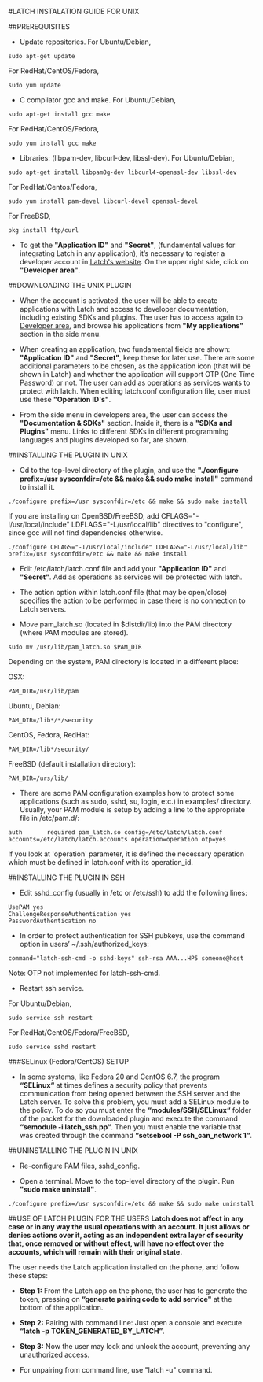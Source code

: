#LATCH INSTALATION GUIDE FOR UNIX


##PREREQUISITES
* Update repositories.
For Ubuntu/Debian,
```
sudo apt-get update
```
For RedHat/CentOS/Fedora,
```
sudo yum update
```

* C compilator gcc and make.
For Ubuntu/Debian,
```
sudo apt-get install gcc make
```
For RedHat/CentOS/Fedora,
```
sudo yum install gcc make
```

* Libraries: (libpam-dev, libcurl-dev, libssl-dev).
For Ubuntu/Debian,
```
sudo apt-get install libpam0g-dev libcurl4-openssl-dev libssl-dev
```
For RedHat/Centos/Fedora,
```
sudo yum install pam-devel libcurl-devel openssl-devel
```
For FreeBSD,
```
pkg install ftp/curl
```


* To get the **"Application ID"** and **"Secret"**, (fundamental values for integrating Latch in any application), it’s necessary to register a developer account in [Latch's website](https://latch.elevenpaths.com). On the upper right side, click on **"Developer area"**.


##DOWNLOADING THE UNIX PLUGIN
* When the account is activated, the user will be able to create applications with Latch and access to developer documentation, including existing SDKs and plugins. The user has to access again to [Developer area](https://latch.elevenpaths.com/www/developerArea), and browse his applications from **"My applications"** section in the side menu.

* When creating an application, two fundamental fields are shown: **"Application ID"** and **"Secret"**, keep these for later use. There are some additional parameters to be chosen, as the application icon (that will be shown in Latch) and whether the application will support OTP  (One Time Password) or not. The user can add as operations as services wants to protect with latch. When editing latch.conf configuration file, user must use these **"Operation ID's"**.

* From the side menu in developers area, the user can access the **"Documentation & SDKs"** section. Inside it, there is a **"SDKs and Plugins"** menu. Links to different SDKs in different programming languages and plugins developed so far, are shown.


##INSTALLING THE PLUGIN IN UNIX
* Cd to the top-level directory of the plugin, and use the **"./configure prefix=/usr sysconfdir=/etc && make && sudo make install"** command to install it.
```
./configure prefix=/usr sysconfdir=/etc && make && sudo make install
```

If you are installing on OpenBSD/FreeBSD, add CFLAGS="-I/usr/local/include" LDFLAGS="-L/usr/local/lib" directives to "configure", since gcc will not find dependencies otherwise.
```
./configure CFLAGS="-I/usr/local/include" LDFLAGS="-L/usr/local/lib" prefix=/usr sysconfdir=/etc && make && make install
```

* Edit /etc/latch/latch.conf file and add your **"Application ID"** and **"Secret"**. Add as operations as services will be protected with latch.

* The action option within latch.conf file (that may be open/close) specifies the action to be performed in case there is no connection to Latch servers.

* Move pam_latch.so (located in $distdir/lib) into the PAM directory (where PAM modules are stored).
```
sudo mv /usr/lib/pam_latch.so $PAM_DIR
```

Depending on the system, PAM directory is located in a different place:

OSX:
```
PAM_DIR=/usr/lib/pam
```
Ubuntu, Debian:
```
PAM_DIR=/lib*/*/security
```
CentOS, Fedora, RedHat:
```
PAM_DIR=/lib*/security/
```
FreeBSD (default installation directory):
```
PAM_DIR=/urs/lib/
```

* There are some PAM configuration examples how to protect some applications (such as sudo, sshd, su, login, etc.) in examples/ directory. Usually, your PAM module is setup by adding a line to the appropriate file in /etc/pam.d/:
```
auth	   required	pam_latch.so config=/etc/latch/latch.conf accounts=/etc/latch/latch.accounts operation=operation otp=yes
```
If you look at 'operation' parameter, it is defined the necessary operation which must be defined in latch.conf with its operation_id.



##INSTALLING THE PLUGIN IN SSH
* Edit sshd_config (usually in /etc or /etc/ssh) to add the following lines:
```
UsePAM yes
ChallengeResponseAuthentication yes
PasswordAuthentication no
```

* In order to protect authentication for SSH pubkeys, use the command option in users’ ~/.ssh/authorized_keys:
```
command="latch-ssh-cmd -o sshd-keys" ssh-rsa AAA...HP5 someone@host
```

Note: OTP not implemented for latch-ssh-cmd.

* Restart ssh service.

For Ubuntu/Debian,
```
sudo service ssh restart
```
For RedHat/CentOS/Fedora/FreeBSD,
```
sudo service sshd restart
```


###SELinux (Fedora/CentOS) SETUP
* In some systems, like Fedora 20 and CentOS 6.7, the program **“SELinux“** at times defines a security policy that prevents communication from being opened between the SSH server and the Latch server. To solve this problem, you must add a SELinux module to the policy. To do so you must enter the **“modules/SSH/SELinux“** folder of the packet for the downloaded plugin and execute the command **“semodule -i latch_ssh.pp“**. Then you must enable the variable that was created through the command **“setsebool -P ssh_can_network 1“**.


##UNINSTALLING THE PLUGIN IN UNIX
* Re-configure PAM files, sshd_config.

* Open a terminal. Move to the top-level directory of the plugin. Run **"sudo make uninstall"**.
```
./configure prefix=/usr sysconfdir=/etc && make && sudo make uninstall
```

##USE OF LATCH PLUGIN FOR THE USERS
**Latch does not affect in any case or in any way the usual operations with an account. It just allows or denies actions over it, acting as an independent extra layer of security that, once removed or without effect, will have no effect over the accounts, which will remain with their original state.**

The user needs the Latch application installed on the phone, and follow these steps:

* **Step 1:** From the Latch app on the phone, the user has to generate the token, pressing on **“generate pairing code to add service"** at the bottom of the application.

* **Step 2:** Pairing with command line: Just open a console and execute **“latch -p TOKEN_GENERATED_BY_LATCH”**.

* **Step 3:** Now the user may lock and unlock the account, preventing any unauthorized access.


* For unpairing from command line, use "latch -u" command.
